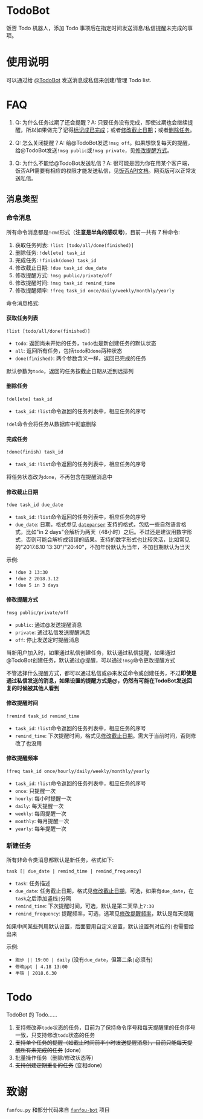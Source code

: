 # TodoBot

饭否 Todo 机器人，添加 Todo 事项后在指定时间发送消息/私信提醒未完成的事项。

# 使用说明

可以通过给 [@TodoBot](http://fanfou.com/todobot) 发送消息或私信来创建/管理 Todo list.

# FAQ

1. Q: 为什么任务过期了还会提醒？A: 只要任务没有完成，即使过期也会继续提醒，所以如果做完了记得[标记成已完成](#完成任务)；或者[修改截止日期](#修改截止日期)；或者[删除任务](#删除任务)。

2. Q: 怎么关闭提醒？A: 给@TodoBot发送`!msg off`。如果想恢复每天的提醒，给@TodoBot发送`!msg public`或`!msg private`，见[修改提醒方式](#修改提醒方式)。

3. Q: 为什么不能给@TodoBot发送私信？A: 很可能是因为你在用某个客户端，饭否API需要有相应的权限才能发送私信，见[饭否API文档](https://github.com/FanfouAPI/FanFouAPIDoc/wiki/direct-messages.new)。网页版可以正常发送私信。

## 消息类型

### 命令消息

所有命令消息都是`!cmd`形式（**注意是半角的感叹号**)，目前一共有 7 种命令:

1. 获取任务列表: `!list [todo/all/done(finished)]`
2. 删除任务: `!del[ete] task_id`
3. 完成任务: `!finish(done) task_id`
4. 修改截止日期: `!due task_id due_date`
5. 修改提醒方式: `!msg public/private/off`
6. 修改提醒时间: `!msg task_id remind_time`
7. 修改提醒频率: `!freq task_id once/daily/weekly/monthly/yearly`

命令消息格式:

#### 获取任务列表

    !list [todo/all/done(finished)]

- `todo`: 返回尚未开始的任务，`todo`也是新创建任务的默认状态
- `all`: 返回所有任务，包括`todo`和`done`两种状态
- `done(finished)`: 两个参数含义一样，返回已完成的任务

默认参数为`todo`，返回的任务按截止日期从近到远排列

#### 删除任务

    !del[ete] task_id

- `task_id`: `!list`命令返回的任务列表中，相应任务的序号

`!del`命令会将任务从数据库中彻底删除

#### 完成任务

    !done(finish) task_id

- `task_id`: `!list`命令返回的任务列表中，相应任务的序号

将任务状态改为`done`，不再包含在提醒消息中

#### 修改截止日期

    !due task_id due_date

- `task_id`: `!list`命令返回的任务列表中，相应任务的序号
- `due_date`: 日期，格式参见 [`dateparser`](https://github.com/scrapinghub/dateparser) 支持的格式，包括一些自然语言格式，比如"in 2 days"会解析为两天（48小时）之后。不过还是建议用数字形式，否则可能会解析成错误的结果。支持的数字形式也比较灵活，比如常见的"2017.6.10 13:30"/"20:40"，不加年份默认为当年，不加日期默认为当天

示例:

- `!due 3 13:30`
- `!due 2 2018.3.12`
- `!due 5 in 3 days`

#### 修改提醒方式

    !msg public/private/off

- `public`: 通过@发送提醒消息
- `private`: 通过私信发送提醒消息
- `off`: 停止发送定时提醒消息

当新用户加入时，如果通过私信创建任务，默认通过私信提醒，如果通过@TodoBot创建任务，默认通过@提醒，可以通过`!msg`命令更改提醒方式

不管选择什么提醒方式，都可以通过私信或@来发送命令或创建任务，不过**即使是通过私信发送的消息，如果设置的提醒方式是@，仍然有可能在TodoBot发送回复的时候被其他人看到**

#### 修改提醒时间

    !remind task_id remind_time

- `task_id`: `!list`命令返回的任务列表中，相应任务的序号
- `remind_time`: 下次提醒时间，格式见[修改截止日期](#修改截止日期)。需大于当前时间，否则修改了也没用

#### 修改提醒频率

    !freq task_id once/hourly/daily/weekly/monthly/yearly

- `task_id`: `!list`命令返回的任务列表中，相应任务的序号
- `once`: 只提醒一次
- `hourly`: 每小时提醒一次
- `daily`: 每天提醒一次
- `weekly`: 每周提醒一次
- `monthly`: 每月提醒一次
- `yearly`: 每年提醒一次

### 新建任务

所有非命令类消息都默认是新任务，格式如下:

    task [| due_date | remind_time | remind_frequency]

- `task`: 任务描述
- `due_date`: 任务截止日期，格式见[修改截止日期](#修改截止日期)，可选，如果有`due_date`，在`task`之后添加竖线`|`分隔
- `remind_time`: 下次提醒时间，可选，默认是第二天早上`7:30`
- `remind_frequency`: 提醒频率，可选，选项见[修改提醒频率](#修改提醒频率)，默认是每天提醒

如果中间某些列用默认设置，后面要用自定义设置，默认设置列对应的`|`也需要给出来

示例:

- `跑步 || 19:00 | daily` (没有`due_date`，但第二条`|`必须有)
- `修改ppt | 4.18 13:00`
- `半铁 | 2018.6.30`

# Todo

TodoBot 的 Todo……

1. 支持修改非`todo`状态的任务，目前为了保持命令序号和每天提醒里的任务序号一致，只支持修改`todo`状态的任务
2. ~~支持单个任务的提醒（如截止时间前半小时发送提醒消息），目前只能每天提醒所有未完成的任务~~ (done)
3. 批量操作任务（删除/修改状态等）
4. ~~支持创建定期重复的任务~~ (变相done)

# 致谢

`fanfou.py` 和部分代码来自 [`fanfou-bot`](https://github.com/akgnah/fanfou-bot) 项目
